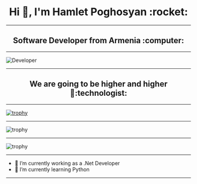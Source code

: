 <h1 accesskey="A"
      align="center"
      dir="ltr"
      itemprop="heading"
      lang="en-US"
      tabindex="2"
      title="Example heading">
 Hi 👋, I'm Hamlet Poghosyan  :rocket: </h1>
 
__________

<h2 accesskey="A"
      align="center"
      dir="ltr"
      itemprop="heading"
      lang="en-US"
      tabindex="2"
      title="Example heading">
 Software Developer from Armenia :computer:
 </h2>
  
__________

![Developer](https://github.com/abhisheknaiidu/abhisheknaiidu/raw/master/code.gif?raw=true)

__________

<h2 accesskey="A"
      align="center"
      dir="ltr"
      itemprop="heading"
      lang="en-US"
      tabindex="2"
      title="Example heading">
 We are going to be higher and higher🚀:technologist:  
 </h2>  
 
__________

[![trophy](https://github-profile-trophy.vercel.app/?username=HamletPoghosian)](https://github.com/ryo-ma/github-profile-trophy)

__________

![trophy](https://github-readme-stats.vercel.app/api?username=HamletPoghosian&show_icons=true)

__________

![trophy](https://github-readme-stats.vercel.app/api/top-langs?username=HamletPoghosian&show_icons=true&locale=en&layout=compact)

__________

- 🔭 I’m currently working  as a .Net Developer 
- 🌱 I’m currently learning Python

__________

